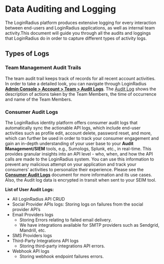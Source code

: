 # Data Auditing and Logging
 
The LoginRadius platform produces extensive logging for every interaction between end-users and LoginRadius applications, as well as internal team activity.This document will guide you through all the audits and loggings that LoginRadius do in order to capture different types of activity logs.

## Types of Logs

### Team Management Audit Trails

The team audit trail keeps track of records for all recent account activities. In order to take a detailed look, you can navigate through LoginRadius [**Admin Console > Account > Team > Audit Logs**](https://adminconsole.loginradius.com/account/team/audit-logs). The [Audit Log](https://www.loginradius.com/legacy/docs/api/v2/admin-console/team-management/audit-logs/#audit-logs) shows the description of actions taken by the Team Members, the time of occurrence and name of the  Team Members.


### Consumer Audit Logs

The LoginRadius identity platform offers consumer audit logs that automatically sync the actionable API logs, which include end-user activities such as profile edit, account delete, password reset, and more, which can further be used in order to track your consumer engagement and gain an in-depth understanding of your user base  to your **Audit Management/SIEM** tools, e.g., Sumologs, Splunk, etc., in real-time. This provides granular insights into an API level - who, when, and how the API calls are made to the LoginRadius system. You can use this information to prevent any malicious attempt on your application and track your consumers’ activities to personalize their experience. Please see the [**Consumer Audit Logs**](https://www.loginradius.com/legacy/docs/security/data-management/consumer-audit-log/) document for more information and its use cases. Also, the Audit log data is encrypted in transit when sent to your SEIM tool.

**List of User Audit Logs:**

- All LoginRadius API CRUD
- Social Provider APIs logs: Storing logs on failures from the social provider API’s
- Email Providers logs
  - Storing Errors relating to failed email delivery.
  - We have integrations available for SMTP providers such as Sendgrid, Mandrill, etc.
- SMS Providers logs
- Third-Party Integrations API logs
  - Storing third-party integrations API errors.
- Webhook API logs
  - Storing webhook endpoint failures errors.


